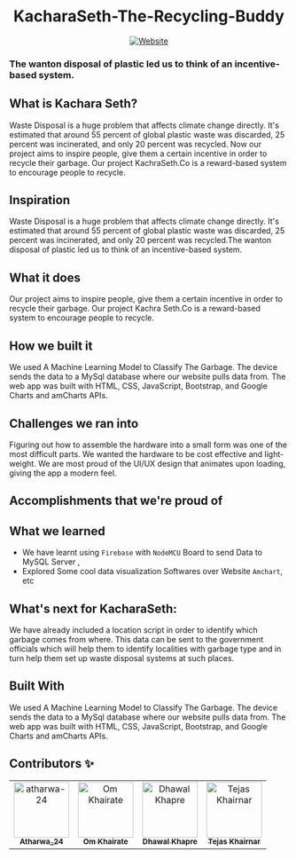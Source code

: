 <div align="center">
<h1 align="center">KacharaSeth-The-Recycling-Buddy</h1>


[![Website](https://img.shields.io/badge/Website-JavaScript-brightgreen)](https://atharwa-24.github.io/PlastiDex-Website/)

  
</div>

### The wanton disposal of plastic led us to think of an incentive-based system.

## What is Kachara Seth? 

Waste Disposal is a huge problem that affects climate change directly. It's estimated that around 55 percent of global plastic waste was discarded, 25 percent was incinerated, and only 20 percent was recycled. Now our project aims to inspire people, give them a certain incentive in order to recycle their garbage. Our project KachraSeth.Co is a reward-based system to encourage people to recycle.

## Inspiration

Waste Disposal is a huge problem that affects climate change directly. It's estimated that around 55 percent of global plastic waste was discarded, 25 percent was incinerated, and only 20 percent was recycled.The wanton disposal of plastic led us to think of an incentive-based system.



## What it does

Our project aims to inspire people, give them a certain incentive in order to recycle their garbage. Our project Kachra Seth.Co is a reward-based system to encourage people to recycle.

## How we built it

We used A Machine Learning Model to Classify The Garbage. The device sends the data to a MySql database where our website pulls data from. The web app was built with HTML, CSS, JavaScript, Bootstrap, and Google Charts and amCharts APIs.

## Challenges we ran into

Figuring out how to assemble the hardware into a small form was one of the most difficult parts. We wanted the hardware to be cost effective and light-weight. We are most proud of the UI/UX design that animates upon loading, giving the app a modern feel.

## Accomplishments that we're proud of

## What we learned

- We have learnt using `Firebase` with `NodeMCU` Board to send Data to MySQL Server , 
- Explored Some cool data visualization Softwares over Website `Amchart`, etc

## What's next for KacharaSeth:

We have already included a location script in order to identify which garbage comes from where. This data can be sent to the government officials which will help them to identify localities with garbage type and in turn help them set up waste disposal systems at such places.



## Built With

We used A Machine Learning Model to Classify The Garbage. The device sends the data to a MySql database where our website pulls data from. The web app was built with HTML, CSS, JavaScript, Bootstrap, and Google Charts and amCharts APIs.

## Contributors :sparkles:

<table>
<tr>
    <td align="center">
        <a href="https://github.com/atharwa-24">
            <img src="https://avatars0.githubusercontent.com/u/54115798?v=4" width="100;" alt="atharwa-24"/>
            <br />
            <sub><b>Atharwa_24</b></sub>
        </a>
    </td>
    <td align="center">
        <a href="https://github.com/omkhairate">
            <img src="https://avatars.githubusercontent.com/u/72100111?s=400&v=4" width="100;" alt="Om Khairate"/>
            <br />
            <sub><b>Om Khairate</b></sub>
        </a>
    </td>
    <td align="center">
        <a href="https://github.com/DhawalKhapre">
            <img src="https://avatars.githubusercontent.com/u/67652904?s=400&u=cb77aa2cb2a51bd3dce857a81894c90d977f1dfa&v=4" width="100;" alt="Dhawal Khapre"/>
            <br />
            <sub><b>Dhawal Khapre</b></sub>
        </a>
    </td>
    <td align="center">
        <a href="https://github.com/tejas2806">
            <img src="https://avatars.githubusercontent.com/u/65996914?s=460&v=4" width="100;" alt="Tejas Khairnar"/>
            <br />
            <sub><b>Tejas Khairnar</b></sub>
        </a>
    </td>
    </tr>
</table>
